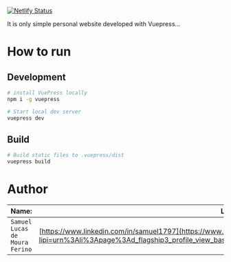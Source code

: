 [![Netlify Status](https://api.netlify.com/api/v1/badges/a7fdb21a-fa84-4407-9dce-103f07eac2f2/deploy-status)](https://app.netlify.com/sites/samuelferino/deploys)

It is only simple personal website developed with Vuepress...

# How to run


## Development

```bash
# install VuePress locally
npm i -g vuepress

# Start local dev server
vuepress dev
```

## Build

```bash
# Build static files to .vuepress/dist
vuepress build
```


# Author  

| Name: | Linkedin: | email: |  
| ---------- | ------------- | ------------- |
|`Samuel Lucas de Moura Ferino` 	| [https://www.linkedin.com/in/samuel1797](https://www.linkedin.com/in/samuel1797?lipi=urn%3Ali%3Apage%3Ad_flagship3_profile_view_base_contact_details%3BzK9pPl%2BsS0KeYz9wncBI9g%3D%3D) |_samuellucas97@ufrn.edu.br_  
